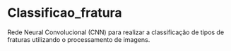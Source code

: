 # Classificao_fratura
Rede Neural Convolucional (CNN) para realizar a classificação de tipos de fraturas utilizando o processamento de imagens.
